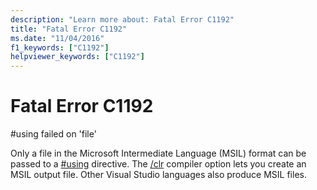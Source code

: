 ```yaml
---
description: "Learn more about: Fatal Error C1192"
title: "Fatal Error C1192"
ms.date: "11/04/2016"
f1_keywords: ["C1192"]
helpviewer_keywords: ["C1192"]
---
```

# Fatal Error C1192

\#using failed on 'file'

Only a file in the Microsoft Intermediate Language (MSIL) format can be passed to a [#using](../../preprocessor/hash-using-directive-cpp.md) directive. The [/clr](../../build/reference/clr-common-language-runtime-compilation.md) compiler option lets you create an MSIL output file. Other Visual Studio languages also produce MSIL files.
